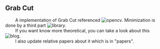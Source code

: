 ## Grab Cut
&emsp;&emsp;
  A implementation of Grab Cut referenced ![opencv](https://github.com/opencv/opencv). Minimization is done by a third part ![library](https://vision.cs.uwaterloo.ca/code/).<br>
&emsp;&emsp;
  If you want know more theoretical, you can take a look about this ![blog](https://blog.csdn.net/kyjl888/article/details/78253829).<br>
&emsp;&emsp;
  I also update relative papers about it which is in "papers".<br>


